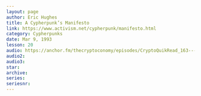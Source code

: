 ```yaml
---
layout: page
author: Eric Hughes
title: A Cypherpunk’s Manifesto
link: https://www.activism.net/cypherpunk/manifesto.html
category: Cypherpunks
date: Mar 9, 1993
lesson: 20
audio: https://anchor.fm/thecryptoconomy/episodes/CryptoQuikRead_163---A-Cypherpunks-Manifesto-Eric-Hughes-e2ndpc
audio2: 
audio3: 
star: 
archive: 
series: 
seriesnr: 
---
```

